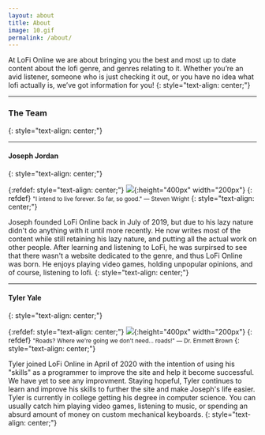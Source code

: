 ```yaml
---
layout: about
title: About
image: 10.gif
permalink: /about/
---
```


At LoFi Online we are about bringing you the best and most up to date content about the lofi genre, and genres relating to it. Whether you’re an avid listener, someone who is just checking it out, or you have no idea what lofi actually is, we’ve got information for you!
{: style="text-align: center;"}

***

### The Team 
{: style="text-align: center;"}
 
***

#### Joseph Jordan
{: style="text-align: center;"}

{:refdef: style="text-align: center;"}
![]({{site.baseurl}}/img/08.jpg){:height="400px" width="200px"}
{: refdef}
<small>"I intend to live forever. So far, so good." — Steven Wright</small>
{: style="text-align: center;"}

Joseph founded LoFi Online back in July of 2019, but due to his lazy nature didn't do anything with it until more recently. He now writes most of the content while still retaining his lazy nature, and putting all the actual work on other people. After learning and listening to LoFi, he was surpirsed to see that there wasn't a website dedicated to the genre, and thus LoFi Online was born. He enjoys playing video games, holding unpopular opinions, and of course, listening to lofi.
{: style="text-align: center;"}

***

#### Tyler Yale
{: style="text-align: center;"}

{:refdef: style="text-align: center;"}
![]({{site.baseurl}}/img/09.jpg){:height="400px" width="200px"}
{: refdef}
<small>"Roads? Where we're going we don't need... roads!" — Dr. Emmett Brown</small>
{: style="text-align: center;"}

Tyler joined LoFi Online in April of 2020 with the intention of using his "skills" as a programmer to improve the site and help it become successful. We have yet to see any improvment. Staying hopeful, Tyler continues to learn and improve his skills to further the site and make Joseph's life easier. Tyler is currently in college getting his degree in computer science. You can usually catch him playing video games, listening to music, or spending an absurd amount of money on custom mechanical keyboards.
{: style="text-align: center;"}